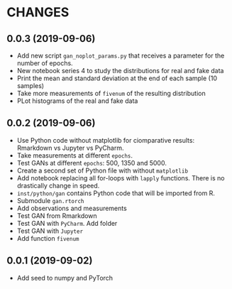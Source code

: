 # CHANGES

## 0.0.3 (2019-09-06)
* Add new script `gan_noplot_params.py` that receives a parameter for the number of epochs.
* New notebook series 4 to study the distributions for real and fake data
* Print the mean and standard deviation at the end of each sample (10 samples)
* Take more measurements of `fivenum` of the resulting distribution
* PLot histograms of the real and fake data

## 0.0.2 (2019-09-06)
* Use Python code without matplotlib for ciomparative results: Rmarkdown vs Jupyter vs PyCharm.
* Take measurements at different `epochs`.
* Test GANs at different `epochs`: 500, 1350 and 5000.
* Create a second set of Python file with without `matplotlib`
* Add notebook replacing all for-loops with `lapply` functions. There is no drastically change in speed.
* `inst/python/gan` contains Python code that will be imported from R.
* Submodule `gan.rtorch`
* Add observations and measurements
* Test GAN from Rmarkdown
* Test GAN with `PyCharm`. Add folder
* Test GAN with `Jupyter`
* Add function `fivenum`

## 0.0.1 (2019-09-02)
* Add seed to numpy and PyTorch
